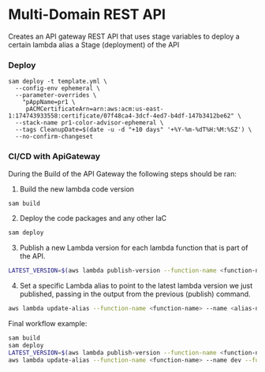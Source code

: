 # Multi-Domain REST API

Creates an API gateway REST API that uses stage variables to deploy a certain lambda alias a Stage (deployment) of the API



### Deploy
```
sam deploy -t template.yml \
  --config-env ephemeral \
  --parameter-overrides \
    "pAppName=pr1 \
     pACMCertificateArn=arn:aws:acm:us-east-1:174743933558:certificate/07f48ca4-3dcf-4ed7-b4df-147b3412be62" \
  --stack-name pr1-color-advisor-ephemeral \
  --tags CleanupDate=$(date -u -d "+10 days" '+%Y-%m-%dT%H:%M:%SZ') \
  --no-confirm-changeset
```


### CI/CD with ApiGateway

During the Build of the API Gateway the following steps should be ran:

1. Build the new lambda code version
```zsh
sam build
```

2. Deploy the code packages and any other IaC
```zsh
sam deploy
```

3. Publish a new Lambda version for each lambda function that is part of the API.
```zsh
LATEST_VERSION=$(aws lambda publish-version --function-name <function-name> --query 'Version' --output text)
```

4. Set a specific Lambda alias to point to the latest lambda version we just published, passing in the output from the previous (publish) command.
```zsh
aws lambda update-alias --function-name <function-name> --name <alias-name> --function-version $LATEST_VERSION
```


Final workflow example:
```zsh
sam build
sam deploy
LATEST_VERSION=$(aws lambda publish-version --function-name <function-name> --query 'Version' --output text)
aws lambda update-alias --function-name <function-name> --name dev --function-version $LATEST_VERSION
```